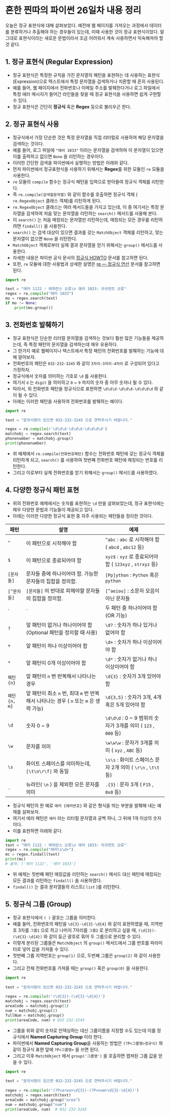 # 흔한 찐따의 파이썬 26일차 내용 정리

오늘은 정규 표현식에 대해 살펴보았다.
예전에 웹 페이지를 가져오는 과정에서 데이터를 분류하거나 추출해야 하는 경우들이 있는데, 이때 사용한 것이 정규 표현식이었다.
말 그대로 표현식이라는 새로운 문법이라서 조금 어려워서 계속 사용하면서 익숙해져야 할 것 같다.

## 1. 정규 표현식 (Regular Expression)

- 정규 표현식은 특정한 규칙을 가진 문자열의 패턴을 표현하는 데 사용하는 표현식(Expression)으로 텍스트에서 특정 문자열을 검색하거나 치환할 때 흔히 사용된다.
- 예를 들어, 웹 페이지에서 전화번호나 이메일 주소를 발췌한다거나 로그 파일에서 특정 에러 메시지가 들어간 라인들을 찾을 때 정규 표현식을 사용하면 쉽게 구현할 수 있다.
- 정규 표현식은 간단히 **정규식** 혹은 **Regex** 등으로 불리우곤 한다.

## 2. 정규 표현식 사용

- 정규식에서 가장 단순한 것은 특정 문자열을 직접 리터럴로 사용하여 해당 문자열을 검색하는 것이다.
- 예를 들어, 로그 파일에 `"에러 1033"` 이라는 문자열을 검색하여 이 문자열이 있으면 이를 출력하고 없으면 `None` 을 리턴하는 경우이다.
- 이러한 간단한 검색을 파이썬에서 실행하는 방법은 아래와 같다.
- 먼저 파이썬에서 정규표현식을 사용하기 위해서는 **Regex**를 위한 모듈인 `re` 모듈을 사용한다.
- `re` 모듈의 `compile` 함수는 정규식 패턴을 입력으로 받아들여 정규식 객체를 리턴한다.
- 즉 `re.compile(검색할문자열)` 와 같이 함수를 호출하면 정규식 객체 ( `re.RegexObject` 클래스 객체)를 리턴하게 된다.
- `re.RegexObject` 클래스는 여러 메서드들을 가지고 있는데, 이 중 여기서는 특정 문자열을 검색하여 처음 맞는 문자열을 리턴하는 `search()` 메서드를 사용해 본다.
- 이 `search()` 는 처음 매칭되는 문자열만 리턴하는데, 매칭되는 모든 경우를 리턴하려면 `findall()` 을 사용한다.
- `search()` 는 검색 대상이 있으면 결과를 갖는 `MatchObject` 객체를 리턴하고, 맞는 문자열이 없으면 `None` 을 리턴한다.
- `MatchObject` 객체로부터 실제 결과 문자열을 얻기 위해서는 `group()` 메서드를 사용한다.
- 자세한 내용은 파이썬 공식 문서의 [정규식 HOWTO](https://docs.python.org/ko/3/howto/regex.html) 문서를 참고하면 된다.
- 또한, `re` 모듈에 대한 사용법과 상세한 설명은 [re — 정규식 연산](https://docs.python.org/ko/3/library/re.html) 문서를 참고하면 된다.

```python
import re

text = "에러 1122 : 레퍼런스 오류\n 에러 1033: 아규먼트 오류"
regex = re.compile("에러 1033")
mo = regex.search(text)
if mo != None:
    print(mo.group()) 
```

## 3. 전화번호 발췌하기

- 정규 표현식은 단순한 리터럴 문자열을 검색하는 것보다 훨씬 많은 기능들을 제공하는데, 즉 특정 패턴의 문자열을 검색하는데 매우 유용하다.
- 그 한가지 예로 웹페이지나 텍스트에서 특정 패턴의 전화번호를 발췌하는 기능에 대해 알아보자.
- 전화번호의 패턴은 `032-232-3245` 와 같이 `3자리-3자리-4자리` 로 구성되어 있다고 가정하자.
- 정규식에서 숫자를 의미하는 기호로 `\d` 를 사용한다.
- 여기서 `d` 는 `digit` 을 의미하고 `0` ~ `9` 까지의 숫자 중 아무 숫자나 될 수 있다.
- 따라서, 위 전화번호 패턴을 정규식으로 표현하면 `\d\d\d-\d\d\d-\d\d\d\d` 와 같이 될 수 있다.
- 아래는 이러한 패턴을 사용하여 전화번호를 발췌하는 예이다.

```python
import re

text = "문의사항이 있으면 032-232-3245 으로 연락주시기 바랍니다."

regex = re.compile(r'\d\d\d-\d\d\d-\d\d\d\d')
matchobj = regex.search(text)
phonenumber = matchobj.group()
print(phonenumber)
```

- 위 예제에서 `re.compile(전화번호패턴)` 함수는 전화번호 패턴에 갖는 정규식 객체를 리턴하게 되고, `search()` 를 사용하여 첫번째 전화번호 패턴에 매칭되는 번호를 리턴한다.
- 그리고 이로부터 실제 전화번호를 얻기 위해서는 `group()` 메서드를 사용하였다.

## 4. 다양한 정규식 패턴 표현

- 위의 전화번호 예제에서는 숫자를 표현하는 `\d` 만을 살펴보았는데, 정규 표현식에는 매우 다양한 문법과 기능들이 제공되고 있다.
- 아래는 이러한 다양한 정규식 표현 중 자주 사용되는 패턴들을 정리한 것이다.

| 패턴         | 설명                                                                 | 예제                                                  |
| ----------- | ------------------------------------------------------------------ | ---------------------------------------------------- |
| `^`         | 이 패턴으로 시작해야 함                                                   | `^abc` : `abc` 로 시작해야 함 ( `abcd` , `abc12` 등)      |
| `$`         | 이 패턴으로 종료되어야 함                                                  | `xyz$` : `xyz` 로 종료되어야 함 ( `123xyz` , `strxyz` 등)  |
| `[문자들]`    | 문자들 중에 하나이어야 함. 가능한 문자들의 집합을 정의함.                           | `[Pp]ython` : `Python` 혹은 `python`                   |
| `[^문자들]`   | `[문자들]` 의 반대로 피해야할 문자들의 집합을 정의함.                             | `[^aeiou]` : 소문자 모음이 아닌 문자들                       |
| `|`         | 두 패턴 중 하나이어야 함 (OR 기능)                                          | `a | b` : `a` 또는 `b` 이어야 함                          |
| `?`         | 앞 패턴이 없거나 하나이어야 함 (Optional 패턴을 정의할 때 사용)                    | `\d?` : 숫자가 하나 있거나 없어야 함                          |
| `+`         | 앞 패턴이 하나 이상이어야 함                                                | `\d+` : 숫자가 하나 이상이어야 함                            |
| `*`         | 앞 패턴이 0개 이상이어야 함                                                | `\d*` : 숫자가 없거나 하나 이상이어야 함                        |
| `패턴{n}`    | 앞 패턴이 `n` 번 반복해서 나타나는 경우                                       | `\d{3}` : 숫자가 3개 있어야 함                              |
| `패턴{n, m}` | 앞 패턴이 최소 `n` 번, 최대 `m` 번 반복해서 나타나는 경우 ( `n` 또는 `m` 은 생략 가능) | `\d{3,5}` : 숫자가 3개, 4개 혹은 5개 있어야 함                |
| `\d`        | 숫자 0 ~ 9                                                           | `\d\d\d` : 0 ~ 9 범위의 숫자가 3개를 의미 ( `123` , `000` 등) |
| `\w`        | 문자를 의미                                                            | `\w\w\w` : 문자가 3개를 의미 ( `xyz` , `ABC` 등)            |
| `\s`        | 화이트 스페이스를 의미하는데, `[\t\n\r\f]` 와 동일                             | `\s\s` : 화이트 스페이스 문자 2개 의미 ( `\r\n` , `\t\t` 등)   |
| `.`         | 뉴라인( `\n` ) 을 제외한 모든 문자를 의미                                     | `.{3}` : 문자 3개 ( `F15` , `0x0` 등)                   |

- 정규식 패턴의 한 예로 `에러 {에러번호}` 와 같은 형식을 띄는 부분을 발췌해 내는 예제를 살펴보자.
- 여기서 에러 패턴은 `에러` 라는 리터럴 문자열과 공백 하나, 그 뒤에 1개 이상의 숫자이다.
- 이를 표현하면 아래와 같다.

```python
import re
text = "에러 1122 : 레퍼런스 오류\n 에러 1033: 아규먼트 오류"
regex = re.compile("에러\s\d+")
mc = regex.findall(text)
print(mc)
# 출력: ['에러 1122', '에러 1033']
```

- 위 예제는 첫번째 패턴 매칭값을 리턴하는 `search()` 메서드 대신 패턴에 매칭되는 모든 결과를 리턴하는 `findall()` 을 사용하였다.
- `findall()` 는 결과 문자열들의 리스트( `list` )를 리턴한다.

## 5. 정규식 그룹 (Group)

- 정규 표현식에서 `( )` 괄호는 그룹을 의미한다.
- 예를 들어, 전화번호의 패턴을 `\d{3}-\d{3}-\d{4}` 와 같이 표현하였을 때, 지역번호 3자를 `그룹1` 으로 하고 나머지 7자리를 `그룹2` 로 분리하고 싶을 때, `(\d{3})-(\d{3}-\d{4})` 와 같이 둥근 괄호로 묶어 두 그룹으로 분리할 수 있다.
- 이렇게 분리된 그룹들은 `MatchObject` 의 `group()` 메서드에서 그룹 번호를 파라미터로 넣어 값을 가져올 수 있다.
- 첫번째 그룹 지역번호는 `group(1)` 으로, 두번째 그룹은 `group(2)` 와 같이 사용한다.
- 그리고 전체 전화번호를 가져올 때는 `group()` 혹은 `group(0)` 을 사용한다.

```python
import re
 
text = "문의사항이 있으면 032-232-3245 으로 연락주시기 바랍니다."
 
regex = re.compile(r'(\d{3})-(\d{3}-\d{4})')
matchobj = regex.search(text)
areaCode = matchobj.group(1)
num = matchobj.group(2)
fullNum = matchobj.group()
print(areaCode, num) # 032 232-3245
```

- 그룹을 위와 같이 숫자로 인덱싱하는 대신 그룹이름을 지정할 수도 있는데 이를 정규식에서 **Named Capturing Group** 이라 한다.
- 파이썬에서 **Named Capturing Group**을 사용하는 방법은 `(?P<그룹명>정규식)` 와 같이 정규식 표현 앞에 `?P<그룹명>` 을 쓰면 된다.
- 그리고 이후 `MatchObject` 에서 `group('그룹명')` 을 호출하면 캡쳐된 그룹 값을 얻을 수 있다.

```python
import re
 
text = "문의사항이 있으면 032-232-3245 으로 연락주시기 바랍니다."
 
regex = re.compile(r'(?P<area>\d{3})-(?P<num>\d{3}-\d{4})')
matchobj = regex.search(text)
areaCode = matchobj.group("area")
num = matchobj.group("num")
print(areaCode, num)  # 032 232-3245
```
